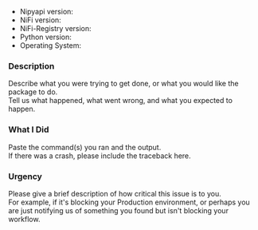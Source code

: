 * Nipyapi version:
* NiFi version:
* NiFi-Registry version:
* Python version:
* Operating System:

### Description

Describe what you were trying to get done, or what you would like the package to do.  
Tell us what happened, what went wrong, and what you expected to happen.

### What I Did

Paste the command(s) you ran and the output.  
If there was a crash, please include the traceback here.

### Urgency

Please give a brief description of how critical this issue is to you.  
For example, if it's blocking your Production environment, or perhaps you are just notifying us of something you found but isn't blocking your workflow.
